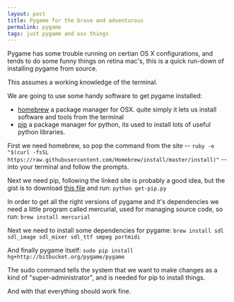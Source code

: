 ```yaml
---
layout: post
title: Pygame for the brave and adventurous
permalink: pygame
tags: just pygame and osx things
---
```

Pygame has some trouble running on certian OS X configurations, and tends to do some funny things on retina mac's, this is a quick run-down of installing pygame from source.

This assumes a working knowledge of the terminal.

We are going to use some handy software to get pygame installed:

- [homebrew](http://brew.sh/) a package manager for OSX. quite simply it lets us install software and tools from the terminal
- [pip](http://pip.readthedocs.org/en/latest/installing.html) a package manager for python, its used to install lots of useful python libraries.

First we need homebrew, so pop the command from the site -- `ruby -e "$(curl -fsSL https://raw.githubusercontent.com/Homebrew/install/master/install)"` -- into your terminal and follow the prompts.

Next we need pip, following the linked site is probably a good idea, but the gist is to download [this file](https://bootstrap.pypa.io/get-pip.py) and run: `python get-pip.py`

In order to get all the right versions of pygame and it's dependencies we need a little program called mercurial, used for managing source code, so run: `brew install mercurial`

Next we need to install some dependencies for pygame: `brew install sdl sdl_image sdl_mixer sdl_ttf smpeg portmidi`

And finally pygame itself: `sudo pip install hg+http://bitbucket.org/pygame/pygame`

The sudo command tells the system that we want to make changes as a kind of "super-administrator", and is needed for pip to install things.

And with that everything should work fine.
